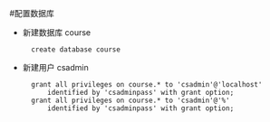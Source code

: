 #配置数据库

* 新建数据库 course

		create database course

* 新建用户 csadmin

		grant all privileges on course.* to 'csadmin'@'localhost'
		    identified by 'csadminpass' with grant option;
		grant all privileges on course.* to 'csadmin'@'%'
		    identified by 'csadminpass' with grant option;


		